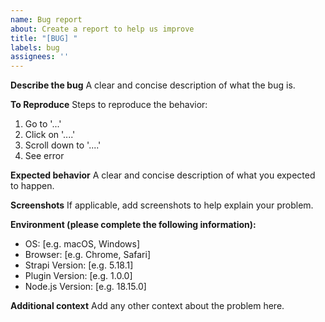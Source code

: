 ```yaml
---
name: Bug report
about: Create a report to help us improve
title: "[BUG] "
labels: bug
assignees: ''
---
```


**Describe the bug**
A clear and concise description of what the bug is.

**To Reproduce**
Steps to reproduce the behavior:
1. Go to '...'
2. Click on '....'
3. Scroll down to '....'
4. See error

**Expected behavior**
A clear and concise description of what you expected to happen.

**Screenshots**
If applicable, add screenshots to help explain your problem.

**Environment (please complete the following information):**
 - OS: [e.g. macOS, Windows]
 - Browser: [e.g. Chrome, Safari]
 - Strapi Version: [e.g. 5.18.1]
 - Plugin Version: [e.g. 1.0.0]
 - Node.js Version: [e.g. 18.15.0]

**Additional context**
Add any other context about the problem here.
